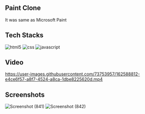 ## Paint Clone
It was same as Microsoft Paint

## Tech Stacks

<img src="https://img.shields.io/badge/HTML5-E34F26?style=for-the-badge&logo=html5&logoColor=white" alt="html5" />
<img src="https://img.shields.io/badge/CSS3-1572B6?style=for-the-badge&logo=css3&logoColor=white" alt="css" />
<img src="https://img.shields.io/badge/JavaScript-F7DF1E?style=for-the-badge&logo=javascript&logoColor=black" alt="javascript" />

## Video
https://user-images.githubusercontent.com/73753957/162588812-e4ce6f57-a8f7-4524-a8ca-1dbe8225620d.mp4



## Screenshots

![Screenshot (841)](https://user-images.githubusercontent.com/73753957/162588768-ec038bec-c530-4274-b084-76ac93088207.png)
![Screenshot (842)](https://user-images.githubusercontent.com/73753957/162588773-5bdf16fe-f7d0-4d01-b5a0-a7f72328c9dc.png)
